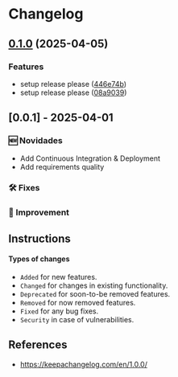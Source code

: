 # Changelog

## [0.1.0](https://github.com/acnaweb/python/compare/v0.0.1...v0.1.0) (2025-04-05)


### Features

* setup release please ([446e74b](https://github.com/acnaweb/python/commit/446e74b055913159e77a98693615dff4afd67e3c))
* setup release please ([08a9039](https://github.com/acnaweb/python/commit/08a9039036bd69e11920b42d9222a85a8902456c))

## [0.0.1] - 2025-04-01

### 🆕 Novidades

- Add Continuous Integration & Deployment
- Add requirements quality

### 🛠️ Fixes

### 🔧 Improvement

## Instructions

#### Types of changes

- ```Added``` for new features.
- ```Changed``` for changes in existing functionality.
- ```Deprecated``` for soon-to-be removed features.
- ```Removed``` for now removed features.
- ```Fixed``` for any bug fixes.
- ```Security``` in case of vulnerabilities.


## References

- https://keepachangelog.com/en/1.0.0/
